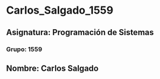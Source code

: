 # Carlos_Salgado_1559
## Asignatura: Programación de Sistemas 
### Grupo: 1559 
## Nombre: Carlos Salgado
